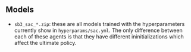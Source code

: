 ## Models

- `sb3_sac_*.zip`: these are all models trained with the hyperparameters currently show in `hyperparams/sac.yml`. The only difference between each of these agents is that they have different ininitializations which affect the ultimate policy.

